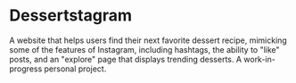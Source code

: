 # Dessertstagram
A website that helps users find their next favorite dessert recipe, mimicking some of the features of Instagram, including hashtags, the ability to "like" posts, and an "explore" page that displays trending desserts. A work-in-progress personal project.
